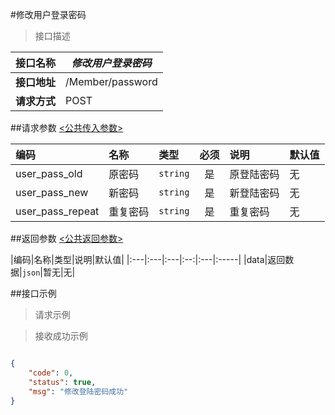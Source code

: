 #修改用户登录密码

>接口描述

| 接口名称 | *修改用户登录密码* |
|----------|--------|
|**接口地址**|/Member/password|
|**请求方式**|POST|


##请求参数
[<公共传入参数>](../README.md)  

|编码|名称|类型|必须|说明|默认值|
|:---|:---|:---|:--:|:---|:-----|
|user_pass_old|原密码|<code>string</code>|是|原登陆密码|无|
|user_pass_new|新密码|<code>string</code>|是|新登陆密码|无|
|user_pass_repeat|重复密码|<code>string</code>|是|重复密码|无|

##返回参数
[<公共返回参数>](../README.md)

|编码|名称|类型|说明|默认值|
|:---|:---|:---|:--:|:---|:-----|
|data|返回数据|<code>json</code>|暂无|无|


##接口示例

>请求示例



>接收成功示例

```json

{
    "code": 0,
    "status": true,
    "msg": "修改登陆密码成功"
}

```